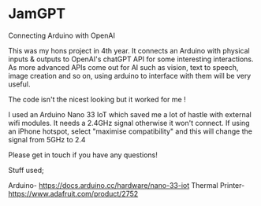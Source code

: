 # JamGPT
Connecting Arduino with OpenAI 

This was my hons project in 4th year. It connects an Arduino with physical inputs & outputs to OpenAI's chatGPT API for some interesting interactions. As more advanced APIs come out for AI such as vision, text to speech, image creation and so on, using arduino to interface with them will be very useful. 

The code isn't the nicest looking but it worked for me ! 

I used an Arduino Nano 33 IoT which saved me a lot of hastle with external wifi modules.
It needs a 2.4GHz signal otherwise it won't connect. 
If using an iPhone hotspot, select "maximise compatibility" and this will change the signal from 5GHz to 2.4 

Please get in touch if you have any questions! 

Stuff used;  

Arduino-         https://docs.arduino.cc/hardware/nano-33-iot
Thermal Printer- https://www.adafruit.com/product/2752
